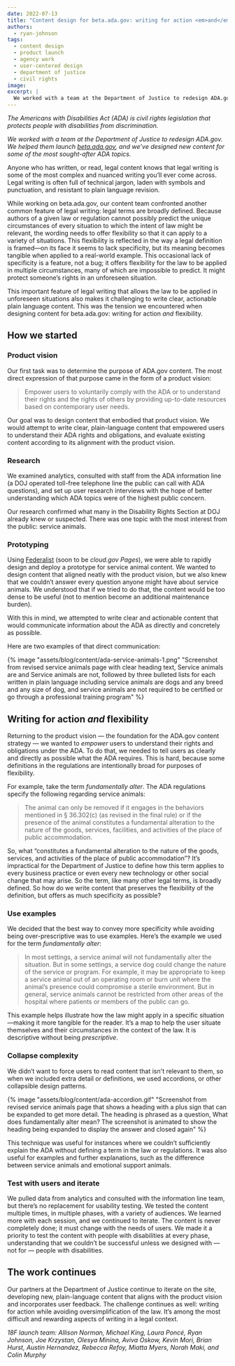 ```yaml
---
date: 2022-07-13
title: "Content design for beta.ada.gov: writing for action <em>and</em> flexibility"
authors:
  - ryan-johnson
tags:
  - content design
  - product launch
  - agency work
  - user-centered design
  - department of justice
  - civil rights
image:
excerpt: |
  We worked with a team at the Department of Justice to redesign ADA.gov. We helped them launch beta.ada.gov, and we’ve designed new content for some of the most sought-after ADA topics.
---
```


_The Americans with Disabilities Act (ADA) is civil rights legislation that protects people with disabilities from discrimination._

_We worked with a team at the Department of Justice to redesign ADA.gov. We helped them launch [beta.ada.gov](https://beta.ada.gov/), and we’ve designed new content for some of the most sought-after ADA topics._

Anyone who has written, or read, legal content knows that legal writing is some of the most complex and nuanced writing you’ll ever come across. Legal writing is often full of technical jargon, laden with symbols and punctuation, and resistant to plain language revision.

While working on beta.ada.gov, our content team confronted another common feature  of legal writing: legal terms are broadly defined. Because authors of a given law or regulation cannot possibly predict the unique circumstances of every situation to which the intent of law might be relevant, the wording needs to offer flexibility so that it can apply to a variety of situations. This flexibility is reflected in the way a legal definition is framed—on its face it seems to lack specificity, but its meaning becomes tangible when applied to a real-world example. This occasional lack of specificity is a feature, not a bug; it offers flexibility for the law to be applied in multiple circumstances, many of which are impossible to predict. It might protect someone’s rights in an unforeseen situation.

This important feature of legal writing that allows the law to be applied in unforeseen situations also makes it challenging to write clear, actionable plain language content. This was the tension we encountered when designing content for beta.ada.gov: writing for action _and_ flexibility.

## How we started
### Product vision
Our first task was to determine the purpose of ADA.gov content. The most direct expression of that purpose came in the form of a product vision:

> Empower users to voluntarily comply with the ADA or to understand their rights and the rights of others by providing up-to-date resources based on contemporary user needs.

Our goal was to design content that embodied that product vision. We would attempt to write clear, plain-language content that empowered users to understand their ADA rights and obligations, and evaluate existing content according to its alignment with the product vision.

### Research
We examined analytics, consulted with staff from the ADA information line (a DOJ operated toll-free telephone line the public can call with ADA questions), and set up user research interviews with the hope of better understanding which ADA topics were of the highest public concern.

Our research confirmed what many in the Disability Rights Section at DOJ already knew or suspected. There was one topic with the most interest from the public: service animals.

### Prototyping
Using [Federalist](https://federalist.18f.gov/) (soon to be _cloud.gov Pages_), we were able to rapidly design and deploy a prototype for service animal content. We wanted to design content that aligned neatly with the product vision, but we also knew that we couldn’t answer every question anyone might have about service animals. We understood that if we tried to do that, the content would be too dense to be useful (not to mention become an additional maintenance burden).

With this in mind, we attempted to write clear and actionable content that would communicate information about the ADA as directly and concretely as possible.

Here are two examples of that direct communication:

{% image "assets/blog/content/ada-service-animals-1.png" "Screenshot from revised service animals page with clear heading text, Service animals are and Service animals are not, followed by three bulleted lists for each written in plain language including service animals are dogs and any breed and any size of dog, and service animals are not required to be certified or go through a professional training program" %}

## Writing for action _and_ flexibility
Returning to the product vision — the foundation for the ADA.gov content strategy — we wanted to _empower_ users to understand their rights and obligations under the ADA. To do that, we needed to tell users as clearly and directly as possible what the ADA requires. This is hard, because some definitions in the regulations are intentionally broad for purposes of flexibility.

For example, take the term _fundamentally alter_. The ADA regulations specify the following regarding service animals:

> The animal can only be removed if it engages in the behaviors mentioned in § 36.302(c) (as revised in the final rule) or if the presence of the animal constitutes a fundamental alteration to the nature of the goods, services, facilities, and activities of the place of public accommodation.

So, what “constitutes a fundamental alteration to the nature of the goods, services, and activities of the place of public accommodation”? It’s impractical for the Department of Justice to define how this term applies to every business practice or even every new technology or other social change that may arise. So the term, like many other legal terms, is broadly defined. So how do we write content that preserves the flexibility of the definition, but offers as much specificity as possible?

### Use examples
We decided that the best way to convey more specificity while avoiding being over-prescriptive was to use examples.
Here’s the example we used for the term _fundamentally alter_:

> In most settings, a service animal will not fundamentally alter the situation. But in some settings, a service dog could change the nature of the service or program. For example, it may be appropriate to keep a service animal out of an operating room or burn unit where the animal’s presence could compromise a sterile environment. But in general, service animals cannot be restricted from other areas of the hospital where patients or members of the public can go.

This example helps illustrate how the law might apply in a specific situation—making it more tangible for the reader. It’s a map to help the user situate themselves and their circumstances in the context of the law. It is descriptive without being _prescriptive_.

### Collapse complexity
We didn’t want to force users to read content that isn't relevant to them, so when we included extra detail or definitions, we used accordions, or other collapsible design patterns.

{% image "assets/blog/content/ada-accordion.gif" "Screenshot from revised service animals page that shows a heading with a plus sign that can be expanded to get more detail. The heading is phrased as a question, What does fundamentally alter mean? The screenshot is animated to show the heading being expanded to display the answer and closed again" %}

This technique was useful for instances where we couldn’t sufficiently explain the ADA without defining a term in the law or regulations. It was also useful for examples and further explanations, such as the difference between service animals and emotional support animals.

### Test with users and iterate
We pulled data from analytics and consulted with the information line team, but there’s no replacement for usability testing. We tested the content multiple times, in multiple phases, with a variety of audiences. We learned more with each session, and we continued to iterate. The content is never completely done; it must change with the needs of users.
We made it a priority to test the content with people with disabilities at every phase, understanding that we couldn’t be successful unless we designed with — not for — people with disabilities.

## The work continues
Our partners at the Department of Justice continue to iterate on the site, developing new, plain-language content that aligns with the product vision and incorporates user feedback.
The challenge continues as well: writing for action while avoiding oversimplification of the law. It’s among the most difficult and rewarding aspects of writing in a legal context.

_18F launch team: Allison Norman, Michael King, Laura Poncé, Ryan Johnson, Joe Krzystan, Olesya Minina, Aviva Oskow, Kevin Mori, Brian Hurst, Austin Hernandez, Rebecca Refoy, Miatta Myers, Norah Maki, and Colin Murphy_